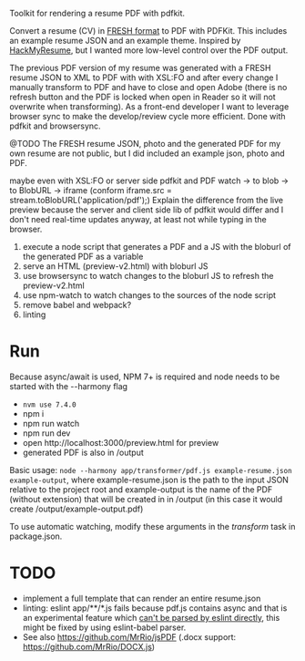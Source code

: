 Toolkit for rendering a resume PDF with pdfkit.

Convert a resume (CV) in [FRESH format](https://github.com/fresh-standard/FRESCA) to PDF with PDFKit. This includes an example resume JSON and an example theme. Inspired by [HackMyResume](https://github.com/hacksalot/HackMyResume), but I wanted more low-level control over the PDF output.

The previous PDF version of my resume was generated with a FRESH resume JSON to XML to PDF with with XSL:FO and after every change I manually transform to PDF and have to close and open Adobe (there is no refresh 
button and the PDF is locked when open in Reader so it will not overwrite when transforming). As a front-end developer I want to leverage browser sync to make 
the develop/review cycle more efficient. Done with pdfkit and browsersync.

@TODO The FRESH resume JSON, photo and the generated PDF for my own resume are not public, but I did included an example json, photo and PDF.

maybe even with XSL:FO or server side pdfkit and PDF watch -> to blob -> to BlobURL -> iframe (conform iframe.src = stream.toBlobURL('application/pdf');)
Explain the difference from the live preview because the server and client side lib of pdfkit would differ and I don't need real-time updates anyway, at least
not while typing in the browser.
1. execute a node script that generates a PDF and a JS with the bloburl of the generated PDF as a variable
2. serve an HTML (preview-v2.html) with bloburl JS
3. use browsersync to watch changes to the bloburl JS to refresh the preview-v2.html
4. use npm-watch to watch changes to the sources of the node script
5. remove babel and webpack?
6. linting


# Run

Because async/await is used, NPM 7+ is required and node needs to be started with the --harmony flag

* `nvm use 7.4.0`
* npm i
* npm run watch
* npm run dev
* open http://localhost:3000/preview.html for preview
* generated PDF is also in /output

Basic usage: `node --harmony app/transformer/pdf.js example-resume.json example-output`, where example-resume.json is the path to the input JSON relative to the project root and example-output is the name of the PDF (without extension) that will be created in in /output (in this case it would create /output/example-output.pdf)

To use automatic watching, modify these arguments in the _transform_ task in package.json.


# TODO

* implement a full template that can render an entire resume.json
* linting: eslint app/**/*.js fails because pdf.js contains async and that is an experimental feature which [can't be parsed by eslint directly](https://github.com/babel/eslint-plugin-babel/issues/6), this might be fixed by using eslint-babel parser.
* See also https://github.com/MrRio/jsPDF (.docx support: https://github.com/MrRio/DOCX.js)